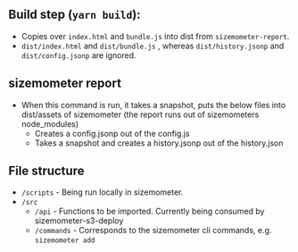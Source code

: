 ## Build step (`yarn build`):

- Copies over `index.html` and `bundle.js` into dist from `sizemometer-report`.
- `dist/index.html` and `dist/bundle.js` , whereas `dist/history.jsonp` and `dist/config.jsonp` are ignored.

## sizemometer report

- When this command is run, it takes a snapshot, puts the below files into dist/assets of sizemometer (the report runs out of sizemometers node_modules)
  - Creates a config.jsonp out of the config.js
  - Takes a snapshot and creates a history.jsonp out of the history.json

## File structure

- `/scripts` - Being run locally in sizemometer.
- `/src`
  - `/api` - Functions to be imported. Currently being consumed by sizemometer-s3-deploy
  - `/commands` - Corresponds to the sizemometer cli commands, e.g. `sizemometer add`
  

